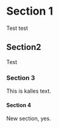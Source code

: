 # Section 1
Test test

## Section2 
Test

### Section 3
This is kalles text.

#### Section 4
New section, yes.

